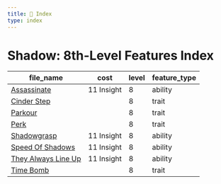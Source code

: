 ```yaml
---
title: 📑 Index
type: index
---
```


# Shadow: 8th-Level Features Index

| file_name                                           | cost       | level | feature_type |
| --------------------------------------------------- | ---------- | ----- | ------------ |
| [Assassinate](../Assassinate)                       | 11 Insight | 8     | ability      |
| [Cinder Step](../Cinder%20Step)                     |            | 8     | trait        |
| [Parkour](../Parkour)                               |            | 8     | trait        |
| [Perk](../Perk)                                     |            | 8     | trait        |
| [Shadowgrasp](../Shadowgrasp)                       | 11 Insight | 8     | ability      |
| [Speed Of Shadows](../Speed%20Of%20Shadows)         | 11 Insight | 8     | ability      |
| [They Always Line Up](../They%20Always%20Line%20Up) | 11 Insight | 8     | ability      |
| [Time Bomb](../Time%20Bomb)                         |            | 8     | trait        |
